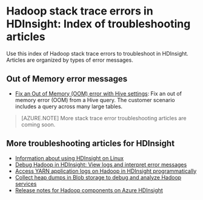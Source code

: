 <!-- not suitable for Mooncake -->

<properties
	pageTitle="Hadoop stack trace error messages | Azure"
	description="Index of Hadoop stack trace error messages in HDInsight. Find the error in the list to see troubleshooting information."
	keywords="stack trace, error messages"
	services="hdinsight"
	documentationCenter="NA"
	authors="cjgronlund"
	manager="paulettm"
	editor="cgronlun"/>

<tags
	ms.service="hdinsight"
	ms.date="03/21/2016"
	wacn.date=""/>

# Hadoop stack trace errors in HDInsight: Index of troubleshooting articles

Use this index of Hadoop stack trace errors to troubleshoot in HDInsight. Articles are organized by types of error messages.

## Out of Memory error messages
* [Fix an Out of Memory (OOM) error with Hive settings](/documentation/articles/hdinsight-hadoop-hive-out-of-memory-error-oom/):
 	Fix an out of memory error (OOM) from a Hive query. The customer scenario includes a query across many large tables.

> [AZURE.NOTE] More stack trace error troubleshooting articles are coming soon.

## More troubleshooting articles for HDInsight

* [Information about using HDInsight on Linux](/documentation/articles/hdinsight-hadoop-linux-information/)
* [Debug Hadoop in HDInsight: View logs and interpret error messages](/documentation/articles/hdinsight-debug-jobs/)
* [Access YARN application logs on Hadoop in HDInsight programmatically](/documentation/articles/hdinsight-hadoop-access-yarn-app-logs/)
* [Collect heap dumps in Blob storage to debug and analyze Hadoop services](/documentation/articles/hdinsight-hadoop-collect-debug-heap-dumps/)
* [Release notes for Hadoop components on Azure HDInsight](/documentation/articles/hdinsight-release-notes/)
